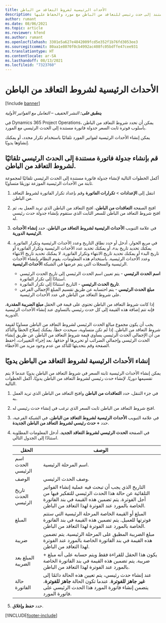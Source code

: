 ```yaml
---
title: الأحداث الرئيسية لشروط التعاقد من الباطن
description: يوضح هذا الموضوع كيفية إنشاء جدولة فاتورة تستند إلى حدث رئيسي للتعاقد من الباطن مع مورد والحفاظ عليها.
author: rumant
ms.date: 08/06/2021
ms.topic: article
ms.reviewer: kfend
ms.author: rumant
ms.openlocfilehash: 3301e5a627e4842009fcd5e352f1b76fd3053ee3
ms.sourcegitcommit: 80aa1e8070f0cb4992ac408fc05bdffe47cee931
ms.translationtype: HT
ms.contentlocale: ar-SA
ms.lasthandoff: 08/13/2021
ms.locfileid: "7323760"
---
```

# <a name="subcontract-line-milestones"></a>الأحداث الرئيسية لشروط التعاقد من الباطن

[!include [banner](../../includes/dataverse-preview.md)]

_**ينطبق على:** النشر الخفيف – التعامل مع الفواتير الأولية_

في Dynamics 365 Project Operations، يمكن أن تحدد شروط التعاقد من الباطن بأسلوب فوترة ثابت السعر جدولة فاتورة مستندة إلى الحدث الرئيسي مع المورد.

يمكن إنشاء الأحداث الرئيسية لفواتير المورد تلقائيًا باستخدام تكرار محدد، أو يمكنك إنشاؤها يدويًا.

## <a name="automatically-create-a-milestone-based-invoice-schedule-for-a-subcontract-line"></a>قم بإنشاء جدولة فاتورة مستندة إلى الحدث الرئيسي تلقائيًا لشروط التعاقد من الباطن.

أكمل الخطوات التالية لإنشاء جدولة فاتورة مستندة إلى الحدث الرئيسي تلقائيًا لمجموعة ثابتة من الأحداث الرئيسية الموزعة توزيعًا متساويًا.

1. انتقل إلى **الإعدادات** > **تكرارات الفاتورة** وقم بإعداد تكرار الفاتورة لشروط التعاقد من الباطن.
2. افتح الصفحة **التعاقدات من الباطن**، افتح التعاقد من الباطن الذي تريد العمل به، ثم افتح شروط التعاقد من الباطن للسعر الثابت الذي ستقوم بإنشاء جدولة حدث رئيسي له.
3. في علامة التبويب **الأحداث الرئيسية لشروط التعاقد من الباطن**، حدد **إنشاء الأحداث الرئيسية الدورية**.
4. في مربع الحوار، أدخل أو حدد نطاق التاريخ وعدد الأحداث الرئيسية وتكرار الفاتورة. يمكنك تحديد تاريخ بدء، أو يمكنك تحديد عدد الأحداث الرئيسية وتكرار الفاتورة أو تاريخ البدء أو يمكنك تحديد تاريخ الانتهاء وتكرار الفاتورة. لا يمكنك تحديد تاريخ الانتهاء وعدد الأحداث الرئيسية.
باستخدام هذه المعلومات، يقوم النظام بإنشاء الأحداث الرئيسية والسجلات التي يتم عرضها في الشبكة **الأحداث الرئيسية**.

   - **اسم الحدث الرئيسي** - يتم تعيين اسم الحدث الرئيسي إلى تاريخ الحدث الرئيسي استنادًا إلى تكرار الفاتورة.
   - **تاريخ الحدث الرئيسي** - التاريخ استنادًا إلى تكرار الفاتورة.
   - **مبلغ الحدث الرئيسي** - يتم احتسابه عن طريق تقسيم المبلغ الإجمالي الفرعي على شروط التعاقد من الباطن في عدد الأحداث الرئيسية.

إذا كانت شروط التعاقد من الباطن تحتوي على قيمة في الحقل **مبلغ الضريبة المقدرة**، فإنه تتم إضافة هذه القيمة إلى كل حدث رئيسي بالتساوي عند إنشاء الأحداث الرئيسية الدورية.

يجب أن يكون مجموع مبالغ الحدث الرئيسي لشروط التعاقد من الباطن مساويًا لقيمة شروط التعاقد من الباطن. إذا لم تكن متساوية، سيحدث خطأ. يمكنك إصلاح الخطأ والتأكد من أن الإجمالي الحدث الرئيسي يساوي قيمة شروط التعاقد من الباطن عن طريق إنشاء الحدث الرئيسي وإجمالي الضرائب أو تحريرها أو حذفها. بعد إجراء التغييرات، احفظ الصفحة وقم بتحديثها للتأكد من عدم وجود مزيد من الأخطاء.

## <a name="manually-create-subcontract-line-milestones"></a>إنشاء الأحداث الرئيسية لشروط التعاقد من الباطن‬ يدويًا

يمكن إنشاء الأحداث الرئيسية ثابتة السعر في شروط التعاقد من الباطن يدويًا عندما لا يتم تقسيمها دوريًا. لإنشاء حدث رئيسي لشروط التعاقد من الباطن يدويًا، أكمل الخطوات التالية.

1. في جزء التنقل، حدد **التعاقدات من الباطن** وافتح التعاقد من الباطن الذي تريد العمل به.
2. افتح شروط التعاقد من الباطن ثابت السعر الذي ترغب في إنشاء حدث رئيسي له.
3. في علامة التبويب **الأحداث الرئيسية لشروط التعاقد من الباطن**، في الشبكة الفرعية، حدد **+ حدث رئيسي لشروط التعاقد من الباطن الجديدة**.
4. في الصفحة **الحدث الرئيسي لشروط التعاقد الجديد**، أدخل المعلومات المطلوبة استنادًا إلى الجدول التالي.

    | الحقل | الوصف  |
    | --- | --- |
    | اسم الحدث الرئيسي | اسم المرحلة الرئيسية. |
    | الوصف  | وصف الحدث الرئيسي.  |
    | تاريخ الحدث الرئيسي | التاريخ الذي يجب أن تبحث فيه عملية إنشاء الفواتير التلقائية عن حالة هذا الحدث الرئيسي للتفكير فيها من أجل الفوترة. يتم تضمين هذه القيمة في بند الفاتورة الخاصة بالمورد عند الفوترة لهذا التعاقد من الباطن. |
    | المبلغ | المبلغ أو القيمة الخاصة المرحلة الرئيسية التي ستتم فوترتها للعميل. يتم تضمين هذه القيمة في بند الفاتورة الخاصة بالمورد عند الفوترة لهذا التعاقد من الباطن. |
    | ضريبة | مبلغ الضريبة المطبق على المرحلة الرئيسية. يتم تضمين هذه القيمة في بند الفاتورة الخاصة بالمورد عند الفوترة لهذا التعاقد من الباطن. |
    | المبلغ بعد الضريبة | يكون هذا الحقل للقراءة فقط ويتم حسابه على أنه مبلغ + ضريبة. يتم تضمين هذه القيمة في بند الفاتورة الخاصة بالمورد عند الفوترة لهذا التعاقد من الباطن. |
    | حالة الفاتورة | عند إنشاء حدث رئيسي، يتم تعيين هذه الحالة دائمًا إلى **غير جاهز للفوترة**.  عندما تكون الحالة **جاهز للفوترة**، يتضمن إنشاء فاتورة المورد هذا الحدث الرئيسي على فاتورة المورد. |

5. حدد **حفظ وإغلاق**.


[!INCLUDE[footer-include](../../includes/footer-banner.md)]
